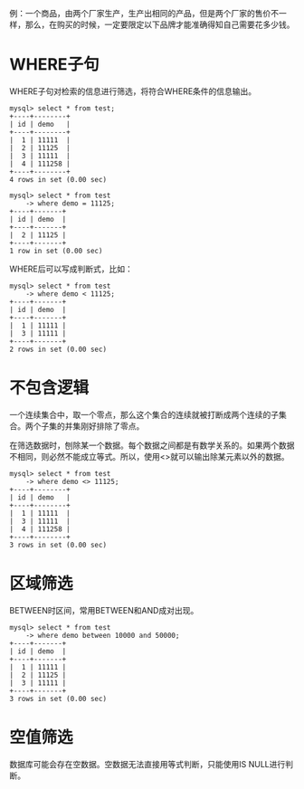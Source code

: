 例：一个商品，由两个厂家生产，生产出相同的产品，但是两个厂家的售价不一样，那么，在购买的时候，一定要限定以下品牌才能准确得知自己需要花多少钱。

# WHERE子句

WHERE子句对检索的信息进行筛选，将符合WHERE条件的信息输出。

```
mysql> select * from test;
+----+--------+
| id | demo   |
+----+--------+
|  1 | 11111  |
|  2 | 11125  |
|  3 | 11111  |
|  4 | 111258 |
+----+--------+
4 rows in set (0.00 sec)

mysql> select * from test
    -> where demo = 11125;
+----+-------+
| id | demo  |
+----+-------+
|  2 | 11125 |
+----+-------+
1 row in set (0.00 sec)
```

WHERE后可以写成判断式，比如：

```
mysql> select * from test
    -> where demo < 11125;
+----+-------+
| id | demo  |
+----+-------+
|  1 | 11111 |
|  3 | 11111 |
+----+-------+
2 rows in set (0.00 sec)
```

# 不包含逻辑

一个连续集合中，取一个零点，那么这个集合的连续就被打断成两个连续的子集合。两个子集的并集刚好排除了零点。

在筛选数据时，刨除某一个数据。每个数据之间都是有数学关系的。如果两个数据不相同，则必然不能成立等式。所以，使用<>就可以输出除某元素以外的数据。

```
mysql> select * from test
    -> where demo <> 11125;
+----+--------+
| id | demo   |
+----+--------+
|  1 | 11111  |
|  3 | 11111  |
|  4 | 111258 |
+----+--------+
3 rows in set (0.00 sec)
```

# 区域筛选

BETWEEN时区间，常用BETWEEN和AND成对出现。

```
mysql> select * from test
    -> where demo between 10000 and 50000;
+----+-------+
| id | demo  |
+----+-------+
|  1 | 11111 |
|  2 | 11125 |
|  3 | 11111 |
+----+-------+
3 rows in set (0.00 sec)
```

# 空值筛选

数据库可能会存在空数据。空数据无法直接用等式判断，只能使用IS NULL进行判断。

